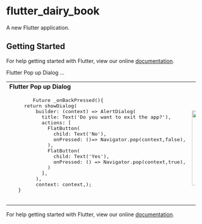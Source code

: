 # flutter_dairy_book

A new Flutter application.

## Getting Started

For help getting started with Flutter, view our online
[documentation](https://flutter.io/).


Flutter Pop up Dialog ...


<table>
 <tr><td> <b>Flutter Pop up Dialog</b> </td></tr>
  </tr>    
  <tr>
    <td>
      <pre>
        Future<bool> _onBackPressed(){
     return showDialog(
         builder: (context) => AlertDialog(
           title: Text('Do you want to exit the app?'),
           actions: <Widget>[
             FlatButton(
               child: Text('No'),
               onPressed: ()=> Navigator.pop(context,false),
             ),
             FlatButton(
               child: Text('Yes'),
               onPressed: () => Navigator.pop(context,true),
             )
           ],
         ),
         context: context,);
   }
      </pre>
    </td><td><img src="https://user-images.githubusercontent.com/20367660/47273464-70eacb80-d5b6-11e8-8a74-e3a8caeb13f1.gif" width=200></td>
    </tr>
  </table>

For help getting started with Flutter, view our online
[documentation](https://flutter.io/).


